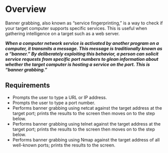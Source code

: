 # Overview

Banner grabbing, also known as “service fingerprinting,” is a way to check if your target computer supports specific services. This is useful when gathering intelligence on a target such as a web server.

***When a computer network service is activated by another program on a computer, it transmits a message. This message is traditionally known as a “banner.” By deliberately exploiting this behavior, a person can solicit service requests from specific port numbers to glean information about whether the target computer is hosting a service on the port. This is “banner grabbing.”***

## Requirements
* Prompts the user to type a URL or IP address.
* Prompts the user to type a port number.
* Performs banner grabbing using netcat against the target address at the target port; prints the results to the screen then moves on to the step below.
* Performs banner grabbing using telnet against the target address at the target port; prints the results to the screen then moves on to the step below.
* Performs banner grabbing using Nmap against the target address of all well-known ports; prints the results to the screen.
